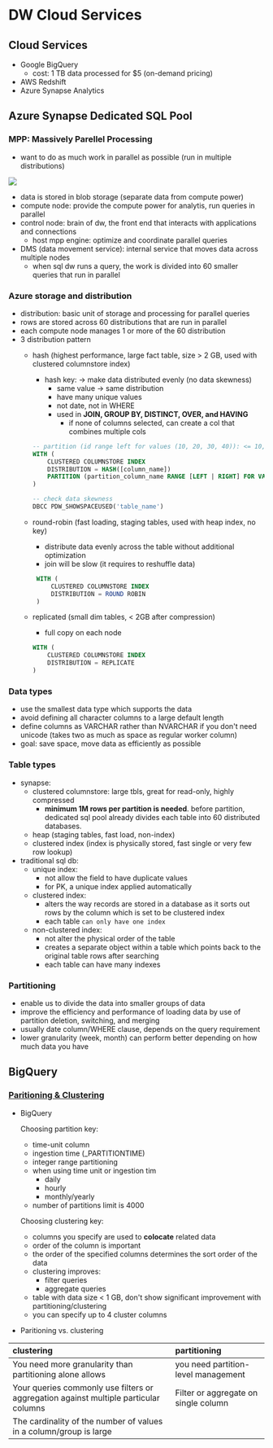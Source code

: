 # DW Cloud Services

## Cloud Services

- Google BigQuery
  - cost: 1 TB data processed for $5 (on-demand pricing)
- AWS Redshift
- Azure Synapse Analytics

## Azure Synapse Dedicated SQL Pool

### MPP: Massively Parellel Processing

- want to do as much work in parallel as possible (run in multiple distributions)

![](https://social.technet.microsoft.com/wiki/resized-image.ashx/__size/400x500/__key/communityserver-wikis-components-files/00-00-00-00-05/0844.AAEAAQAAAAAAAAkwAAAAJDhmMWMyOTU2LTI1NGMtNGFhYy1hZDJhLTFhYTkyMzMwYzhkNQ.png)

- data is stored in blob storage (separate data from compute power)
- compute node: provide the compute power for analytis, run queries in parallel
- control node: brain of dw, the front end that interacts with applications and connections
  - host mpp engine: optimize and coordinate parallel queries
- DMS (data movement service): internal service that moves data across multiple nodes
  - when sql dw runs a query, the work is divided into 60 smaller queries that run in parallel

### Azure storage and distribution

- distribution: basic unit of storage and processing for parallel queries
- rows are stored across 60 distributions that are run in parallel
- each compute node manages 1 or more of the 60 distribution
- 3 distribution pattern
  - hash (highest performance, large fact table, size > 2 GB, used with clustered columnstore index)
    - hash key: -> make data distributed evenly (no data skewness)
      - same value -> same distribution
      - have many unique values
      - not date, not in WHERE
      - used in __JOIN, GROUP BY, DISTINCT, OVER, and HAVING__
        - if none of columns selected, can create a col that combines multiple cols

    ```sql
    -- partition (id range left for values (10, 20, 30, 40)): <= 10, >10 and <= 20, ...
    WITH (
        CLUSTERED COLUMNSTORE INDEX
        DISTRIBUTION = HASH([column_name])
        PARTITION (partition_column_name RANGE [LEFT | RIGHT] FOR VALUES ([boundary_value [,...n]]))
    )

    ```

    ```sql
    -- check data skewness
    DBCC PDW_SHOWSPACEUSED('table_name')
    ```

  - round-robin (fast loading, staging tables, used with heap index, no key)
    - distribute data evenly across the table without additional optimization
    - join will be slow (it requires to reshuffle data)
  
     ```sql
      WITH (
          CLUSTERED COLUMNSTORE INDEX
          DISTRIBUTION = ROUND ROBIN
      )
      ```

  - replicated (small dim tables, < 2GB after compression)
    - full copy on each node

    ```sql
    WITH (
        CLUSTERED COLUMNSTORE INDEX
        DISTRIBUTION = REPLICATE
    )
    ```

### Data types

- use the smallest data type which supports the data
- avoid defining all character columns to a large default length
- define columns as VARCHAR rather than NVARCHAR if you don't need unicode (takes two as much as space as regular worker column)
- goal: save space, move data as efficiently as possible

### Table types

- synapse:
  - clustered columnstore: large tbls, great for read-only, highly compressed
    - __minimum 1M rows per partition is needed__. before partition, dedicated sql pool already divides each table into 60 distributed databases.
  - heap (staging tables, fast load, non-index)
  - clustered index (index is physically stored, fast single or very few row lookup)
- traditional sql db:
  - unique index:
    - not allow the field to have duplicate values
    - for PK, a unique index applied automatically
  - clustered index:
    - alters the way records are stored in a database as it sorts out rows by the column which is set to be clustered index
    - each table `can only have one index`
  - non-clustered index:
    - not alter the physical order of the table
    - creates a separate object within a table which points back to the original table rows after searching
    - each table can have many indexes

### Partitioning

- enable us to divide the data into smaller groups of data
- improve the efficiency and performance of loading data by use of partition deletion, switching, and merging
- usually date column/WHERE clause, depends on the query requirement
- lower granularity (week, month) can perform better depending on how much data you have

## BigQuery

### [Paritioning & Clustering](https://www.youtube.com/watch?v=-CqXf7vhhDs&list=PL3MmuxUbc_hJed7dXYoJw8DoCuVHhGEQb&index=27&ab_channel=DataTalksClub)

- BigQuery

  Choosing partition key:

  - time-unit column
  - ingestion time (_PARTITIONTIME)
  - integer range partitioning
  - when using time unit or ingestion tim
    - daily
    - hourly
    - monthly/yearly
  - number of partitions limit is 4000

  Choosing clustering key:

  - columns you specify are used to **colocate** related data
  - order of the column is important
  - the order of the specified columns determines the sort order of the data
  - clustering improves:
    - filter queries
    - aggregate queries
  - table with data size < 1 GB, don't show significant improvement with partitioning/clustering
  - you can specify up to 4 cluster columns

- Paritioning vs. clustering
  
|clustering|partitioning|
|:--|:--|
|You need more granularity than partitioning alone allows| you need partition-level management|
|Your queries commonly use filters or aggregation against multiple particular columns| Filter or aggregate on single column|
|The cardinality of the number of values in a column/group is large||

